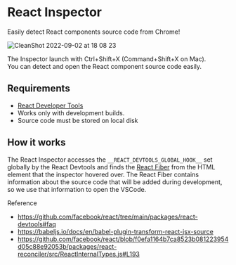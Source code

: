 # React Inspector

Easily detect React components source code from Chrome!

![CleanShot 2022-09-02 at 18 08 23](https://user-images.githubusercontent.com/24843808/188106077-ff409aeb-0145-4977-9be2-16d04809cc78.gif)

The Inspector launch with Ctrl+Shift+X (Command+Shift+X on Mac).  
You can detect and open the React component source code easily.

## Requirements

- [React Developer Tools](https://chrome.google.com/webstore/detail/react-developer-tools/fmkadmapgofadopljbjfkapdkoienihi?hl=en)
- Works only with development builds.
- Source code must be stored on local disk

## How it works

The React Inspector accesses the `__REACT_DEVTOOLS_GLOBAL_HOOK__` set globally by the React Devtools and finds the [React Fiber](https://reactjs.org/docs/faq-internals.html#what-is-react-fiber) from the HTML element that the inspector hovered over.
The React Fiber contains information about the source code that will be added during development, so we use that information to open the VSCode.

Reference
- https://github.com/facebook/react/tree/main/packages/react-devtools#faq
- https://babeljs.io/docs/en/babel-plugin-transform-react-jsx-source
- https://github.com/facebook/react/blob/f0efa1164b7ca8523b081223954d05c88e92053b/packages/react-reconciler/src/ReactInternalTypes.js#L193
